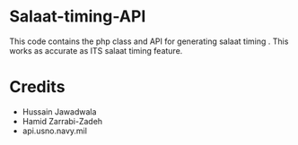# Salaat-timing-API
This code contains the php class and API for generating salaat timing . This works as accurate as ITS salaat timing feature.


# Credits
- Hussain Jawadwala
- Hamid Zarrabi-Zadeh
- api.usno.navy.mil
